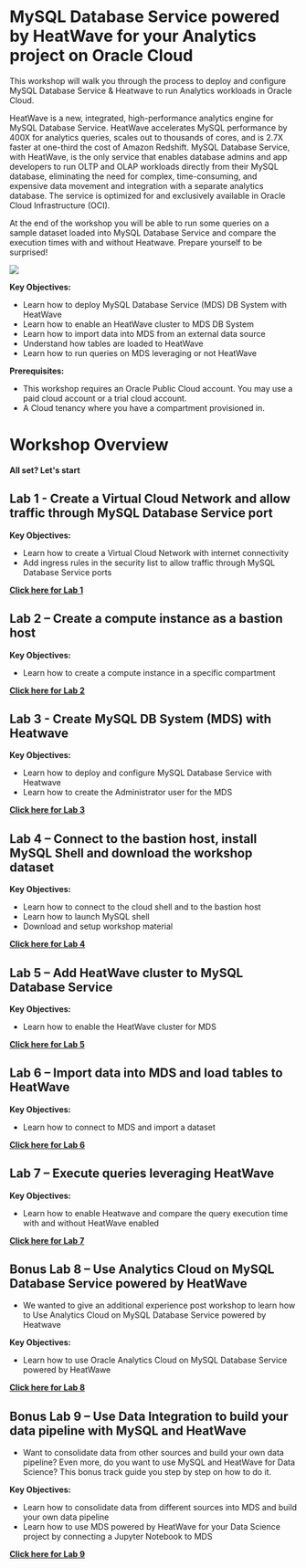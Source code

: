 # MySQL Database Service powered by HeatWave for your Analytics project on Oracle Cloud

This workshop will walk you through the process to deploy and configure MySQL Database Service & Heatwave to run Analytics workloads in Oracle Cloud. 
 
HeatWave is a new, integrated, high-performance analytics engine for MySQL Database Service. HeatWave accelerates MySQL performance by 400X for analytics queries, scales out to thousands of cores, and is 2.7X faster at one-third the cost of Amazon Redshift. MySQL Database Service, with HeatWave, is the only service that enables database admins and app developers to run OLTP and OLAP workloads directly from their MySQL database, eliminating the need for complex, time-consuming, and expensive data movement and integration with a separate analytics database. The service is optimized for and exclusively available in Oracle Cloud Infrastructure (OCI).
 
At the end of the workshop you will be able to run some queries on a sample dataset loaded into MySQL Database Service and compare the execution times with and without Heatwave. Prepare yourself to be surprised! 
 

![](./images/Intro.png)


**Key Objectives:**

-	Learn how to deploy MySQL Database Service (MDS) DB System with HeatWave 
-	Learn how to enable an HeatWave cluster to MDS DB System
-	Learn how to import data into MDS from an external data source
-	Understand how tables are loaded to HeatWave
-	Learn how to run queries on MDS leveraging or not HeatWave


**Prerequisites:**
-  This workshop requires an Oracle Public Cloud account. You may use a paid cloud account or a trial cloud account.
-  A Cloud tenancy where you have a compartment provisioned in.
  

# Workshop Overview
 
 **All set? Let's start**

## Lab 1 - Create a Virtual Cloud Network and allow traffic through MySQL Database Service port

**Key Objectives:**
 
-	Learn how to create a Virtual Cloud Network with internet connectivity
-	Add ingress rules in the security list to allow traffic through MySQL Database Service ports

**[Click here for Lab 1](./Lab1.md)**

## Lab 2 – Create a compute instance as a bastion host


**Key Objectives:**

-	Learn how to create a compute instance in a specific compartment
 
**[Click here for Lab 2](./Lab2.md)**

## Lab 3 - Create MySQL DB System (MDS) with Heatwave 

**Key Objectives:**

-  Learn how to deploy and configure MySQL Database Service with Heatwave
-  Learn how to create the Administrator user for the MDS

  
**[Click here for Lab 3](./Lab3.md)**

## Lab 4 – Connect to the bastion host, install MySQL Shell and download the workshop dataset

**Key Objectives:**

-  Learn how to connect to the cloud shell and to the bastion host
-  Learn how to launch MySQL shell
-  Download and setup workshop material

**[Click here for Lab 4](./Lab4.md)**

## Lab 5 – Add HeatWave cluster to MySQL Database Service

**Key Objectives:**

-  Learn how to enable the HeatWave cluster for MDS
  
**[Click here for Lab 5](./Lab5.md)**

## Lab 6 – Import data into MDS and load tables to HeatWave

**Key Objectives:**

-  Learn how to connect to MDS and import a dataset 
  
**[Click here for Lab 6](./Lab6.md)**

## Lab 7 – Execute queries leveraging HeatWave

**Key Objectives:**

-  Learn how to enable Heatwave and compare the query execution time with and without HeatWave enabled
  
**[Click here for Lab 7](./Lab7.md)**

## Bonus Lab 8 – Use Analytics Cloud on MySQL Database Service powered by HeatWave

- We wanted to give an additional experience post workshop to learn how to Use Analytics Cloud on MySQL Database Service powered by Heatwave
  
**Key Objectives:**

-  Learn how to use Oracle Analytics Cloud on MySQL Database Service powered by HeatWawe

**[Click here for Lab 8](./Lab8_Bonus_OAC.md)**

## Bonus Lab 9 – Use Data Integration to build your data pipeline with MySQL and HeatWave

- Want to consolidate data from other sources and build your own data pipeline? Even more, do you want to use MySQL and HeatWave for Data Science? This bonus track guide you step by step on how to do it.

**Key Objectives:**
-	Learn how to consolidate data from different sources into MDS and build your own data pipeline
-	Learn how to use MDS powered by HeatWave for your Data Science project by connecting a Jupyter Notebook to MDS

**[Click here for Lab 9](./Lab9_Bonus_DI.md)**